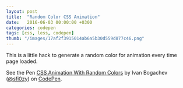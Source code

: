 ```yaml
---
layout: post
title:  "Random Color CSS Animation"
date:   2016-06-03 00:00:00 +0300
categories: codepen
tags: [css, less, codepen]
thumb: "/images/17af2f3915014ab6a5b30d559d877c46.png"
---
```


This is a little hack to generate a random color for animation every time page loaded.

<p data-height="265" data-theme-id="light" data-slug-hash="RRgWxA" data-default-tab="result" data-user="sfi0zy" data-embed-version="2" class="codepen">See the Pen <a href="http://codepen.io/sfi0zy/pen/RRgWxA/">CSS Animation With Random Colors</a> by Ivan Bogachev (<a href="http://codepen.io/sfi0zy">@sfi0zy</a>) on <a href="http://codepen.io">CodePen</a>.</p>
<script async src="//assets.codepen.io/assets/embed/ei.js"></script>

[demo-on-codepen]: http://codepen.io/sfi0zy/pen/RRgWxA

